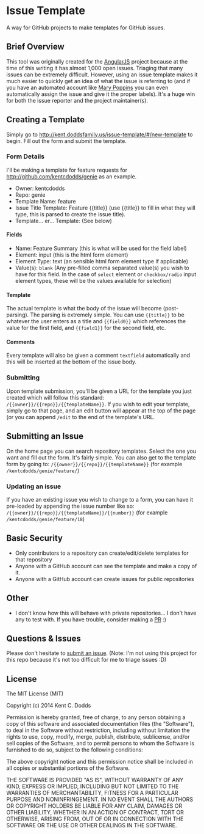 # Issue Template

A way for GitHub projects to make templates for GitHub issues.

## Brief Overview

This tool was originally created for the [AngularJS](http://github.com/angular/angular.js) project because at the time of this writing it has almost 1,000 open issues. Triaging that many issues can be extremely difficult. However, using an issue template makes it much easier to quickly get an idea of what the issue is referring to (and if you have an automated account like [Mary Poppins](https://github.com/mary-poppins) you can even automatically assign the issue and give it the proper labels). It's a huge win for both the issue reporter and the project maintainer(s).

## Creating a Template

Simply go to http://kent.doddsfamily.us/issue-template/#/new-template to begin. Fill out the form and submit the template.

### Form Details

I'll be making a template for feature requests for http://github.com/kentcdodds/genie as an example.

 - Owner: kentcdodds
 - Repo: genie
 - Template Name: feature
 - Issue Title Template: Feature {{title}} (use {{title}} to fill in what they will type, this is parsed to create the issue title).
 - Template... er... Template: (See below)

#### Fields

 - Name: Feature Summary (this is what will be used for the field label)
 - Element: input (this is the html form element)
 - Element Type: text (an sensible html form element type if applicable)
 - Value(s): `blank` (Any pre-filled comma separated value(s) you wish to have for this field. In the case of `select` element or `checkbox/radio` input element types, these will be the values available for selection)

#### Template

The actual template is what the body of the issue will become (post-parsing). The parsing is extremely simple. You can use `{{title}}` to be whatever the user enters as a title and `{{field0}}` which references the value for the first field, and `{{field1}}` for the second field, etc.

#### Comments

Every template will also be given a comment `textfield` automatically and this will be inserted at the bottom of the issue body.

### Submitting

Upon template submission, you'll be given a URL for the template you just created which will follow this standard: `/{{owner}}/{{repo}}/{{templateName}}`. If you wish to edit your template, simply go to that page, and an edit button will appear at the top of the page (or you can append `/edit` to the end of the template's URL.
  
## Submitting an Issue

On the home page you can search repository templates. Select the one you want and fill out the form. It's fairly simple. You can also get to the template form by going to: `/{{owner}}/{{repo}}/{{templateName}}` (for example `/kentcdodds/genie/feature/`)

### Updating an issue

If you have an existing issue you wish to change to a form, you can have it pre-loaded by appending the issue number like so: `/{{owner}}/{{repo}}/{{templateName}}/{{number}}` (for example `/kentcdodds/genie/feature/18`)

## Basic Security

 - Only contributors to a repository can create/edit/delete templates for that repository
 - Anyone with a GitHub account can see the template and make a copy of it.
 - Anyone with a GitHub account can create issues for public repositories

## Other
 - I don't know how this will behave with private repositories... I don't have any to test with. If you have trouble, consider making a [PR](https://github.com/kentcdodds/issue-template/pulls) :)
 
## Questions & Issues

Please don't hesitate to [submit an issue](http://github.com/kentcdodds/issue-template). (Note: I'm not using this project for this repo because it's not too difficult for me to triage issues :D)

## License

The MIT License (MIT)

Copyright (c) 2014 Kent C. Dodds

Permission is hereby granted, free of charge, to any person obtaining a copy of
this software and associated documentation files (the "Software"), to deal in
the Software without restriction, including without limitation the rights to
use, copy, modify, merge, publish, distribute, sublicense, and/or sell copies of
the Software, and to permit persons to whom the Software is furnished to do so,
subject to the following conditions:

The above copyright notice and this permission notice shall be included in all
copies or substantial portions of the Software.

THE SOFTWARE IS PROVIDED "AS IS", WITHOUT WARRANTY OF ANY KIND, EXPRESS OR
IMPLIED, INCLUDING BUT NOT LIMITED TO THE WARRANTIES OF MERCHANTABILITY, FITNESS
FOR A PARTICULAR PURPOSE AND NONINFRINGEMENT. IN NO EVENT SHALL THE AUTHORS OR
COPYRIGHT HOLDERS BE LIABLE FOR ANY CLAIM, DAMAGES OR OTHER LIABILITY, WHETHER
IN AN ACTION OF CONTRACT, TORT OR OTHERWISE, ARISING FROM, OUT OF OR IN
CONNECTION WITH THE SOFTWARE OR THE USE OR OTHER DEALINGS IN THE SOFTWARE.
